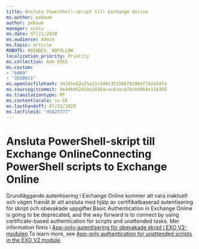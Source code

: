 ```yaml
---
title: Ansluta PowerShell-skript till Exchange Online
ms.author: pebaum
author: pebaum
manager: scotv
ms.date: 07/21/2020
ms.audience: Admin
ms.topic: article
ROBOTS: NOINDEX, NOFOLLOW
localization_priority: Priority
ms.collection: Adm_O365
ms.custom:
- "6069"
- "3500011"
ms.openlocfilehash: 34301e62a25e11c5d4c353166f8208ef74245dfa
ms.sourcegitcommit: 9e44b852d18a2816acac0aacb78cb99b4c114368
ms.translationtype: MT
ms.contentlocale: sv-SE
ms.lasthandoff: 07/22/2020
ms.locfileid: "45423777"
---
```

# <a name="connecting-powershell-scripts-to-exchange-online"></a><span data-ttu-id="65cbf-102">Ansluta PowerShell-skript till Exchange Online</span><span class="sxs-lookup"><span data-stu-id="65cbf-102">Connecting PowerShell scripts to Exchange Online</span></span>

<span data-ttu-id="65cbf-103">Grundläggande autentisering i Exchange Online kommer att vara inaktuell och vägen framåt är att ansluta med hjälp av certifikatbaserad autentisering för skript och obevakade uppgifter.</span><span class="sxs-lookup"><span data-stu-id="65cbf-103">Basic Authentication in Exchange Online is going to be deprecated, and the way forward is to connect by using certificate-based authentication for scripts and unattended tasks.</span></span> <span data-ttu-id="65cbf-104">Mer information finns i [App-only-autentisering för obevakade skript i EXO V2-modulen](https://docs.microsoft.com/powershell/exchange/app-only-auth-powershell-v2).</span><span class="sxs-lookup"><span data-stu-id="65cbf-104">To learn more, see [App-only authentication for unattended scripts in the EXO V2 module](https://docs.microsoft.com/powershell/exchange/app-only-auth-powershell-v2).</span></span>